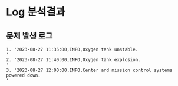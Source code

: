 # Log 분석결과

## 문제 발생 로그

```
1. '2023-08-27 11:35:00,INFO,Oxygen tank unstable.
'
2. '2023-08-27 11:40:00,INFO,Oxygen tank explosion.
'
3. '2023-08-27 12:00:00,INFO,Center and mission control systems powered down.
'
```
